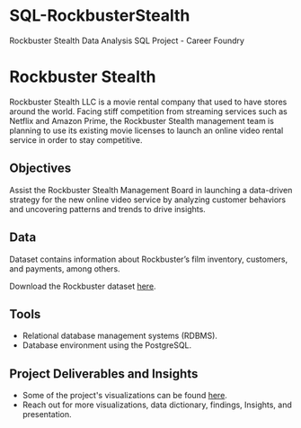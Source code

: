 # SQL-RockbusterStealth
Rockbuster Stealth Data Analysis SQL Project - Career Foundry

# Rockbuster Stealth
Rockbuster Stealth LLC is a movie rental company that used to have stores around the
world. Facing stiff competition from streaming services such as Netflix and Amazon Prime,
the Rockbuster Stealth management team is planning to use its existing movie licenses to
launch an online video rental service in order to stay competitive.

## Objectives
Assist the Rockbuster Stealth Management Board in launching a data-driven strategy for the new online video service by analyzing customer behaviors and uncovering patterns and trends to drive insights.

## Data
Dataset contains information about Rockbuster’s film inventory, customers, and payments, among others.

Download the Rockbuster dataset [here](http://www.postgresqltutorial.com/wp-content/uploads/2019/05/dvdrental.zip).

## Tools
* Relational database management systems (RDBMS).
* Database environment using the PostgreSQL.

## Project Deliverables and Insights
* Some of the project's visualizations can be found [here](https://public.tableau.com/views/Task10_17311786944560/Q3Q4?:language=en-US&:sid=&:redirect=auth&:display_count=n&:origin=viz_share_link).
* Reach out for more visualizations, data dictionary, findings, Insights, and presentation.
